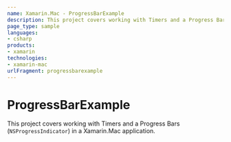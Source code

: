 ```yaml
---
name: Xamarin.Mac - ProgressBarExample
description: This project covers working with Timers and a Progress Bars (NSProgressIndicator) in a Xamarin.Mac application.
page_type: sample
languages:
- csharp
products:
- xamarin
technologies:
- xamarin-mac
urlFragment: progressbarexample
---
```

# ProgressBarExample

This project covers working with Timers and a Progress Bars (`NSProgressIndicator`) in a Xamarin.Mac application.